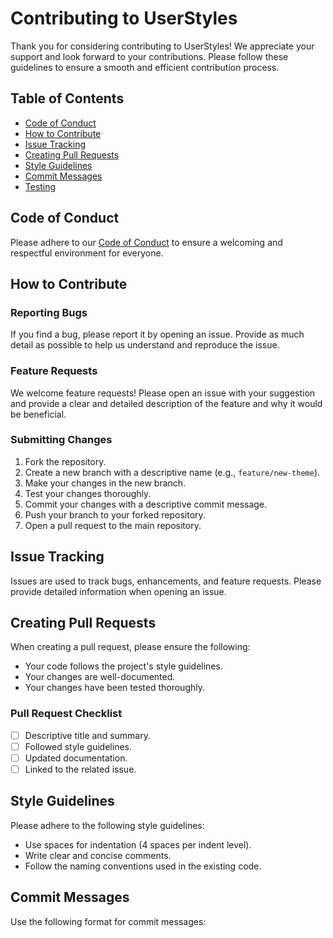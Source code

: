 # Contributing to UserStyles

Thank you for considering contributing to UserStyles! We appreciate your support and look forward to your contributions. Please follow these guidelines to ensure a smooth and efficient contribution process.

## Table of Contents

- [Code of Conduct](#code-of-conduct)
- [How to Contribute](#how-to-contribute)
- [Issue Tracking](#issue-tracking)
- [Creating Pull Requests](#creating-pull-requests)
- [Style Guidelines](#style-guidelines)
- [Commit Messages](#commit-messages)
- [Testing](#testing)

## Code of Conduct

Please adhere to our [Code of Conduct](CODE_OF_CONDUCT.md) to ensure a welcoming and respectful environment for everyone.

## How to Contribute

### Reporting Bugs

If you find a bug, please report it by opening an issue. Provide as much detail as possible to help us understand and reproduce the issue.

### Feature Requests

We welcome feature requests! Please open an issue with your suggestion and provide a clear and detailed description of the feature and why it would be beneficial.

### Submitting Changes

1. Fork the repository.
2. Create a new branch with a descriptive name (e.g., `feature/new-theme`).
3. Make your changes in the new branch.
4. Test your changes thoroughly.
5. Commit your changes with a descriptive commit message.
6. Push your branch to your forked repository.
7. Open a pull request to the main repository.

## Issue Tracking

Issues are used to track bugs, enhancements, and feature requests. Please provide detailed information when opening an issue.

## Creating Pull Requests

When creating a pull request, please ensure the following:

- Your code follows the project's style guidelines.
- Your changes are well-documented.
- Your changes have been tested thoroughly.

### Pull Request Checklist

- [ ] Descriptive title and summary.
- [ ] Followed style guidelines.
- [ ] Updated documentation.
- [ ] Linked to the related issue.

## Style Guidelines

Please adhere to the following style guidelines:

- Use spaces for indentation (4 spaces per indent level).
- Write clear and concise comments.
- Follow the naming conventions used in the existing code.

## Commit Messages

Use the following format for commit messages:

